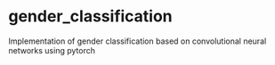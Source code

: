 # gender_classification
Implementation of gender classification based on convolutional neural networks using pytorch
